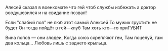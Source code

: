 Алесей сказал в военкомате
что гей чтоб службы избежать
а доктор воодушевился
и на свидание позвал!

Если "слабый пол" не люб этот самый Алексей
То мужик грустить не будет
Он тогда пойдёт в гей—клуб
Там хоть кто—то приГУБИТ

Вина попов — они злодеи,
Когда союз скрепляют геи,
Там поцелуй, там два кольца...
Любовь лишь с заднего крыльца.


